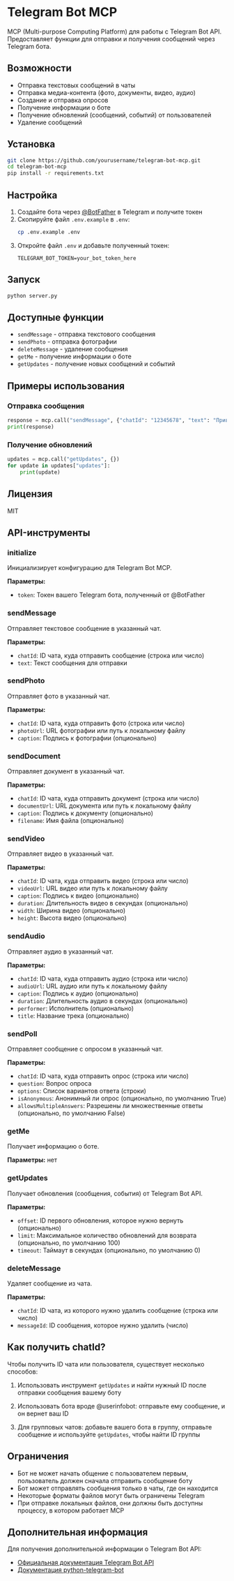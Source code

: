 # Telegram Bot MCP

MCP (Multi-purpose Computing Platform) для работы с Telegram Bot API. Предоставляет функции для отправки и получения сообщений через Telegram бота.

## Возможности

- Отправка текстовых сообщений в чаты
- Отправка медиа-контента (фото, документы, видео, аудио)
- Создание и отправка опросов
- Получение информации о боте
- Получение обновлений (сообщений, событий) от пользователей
- Удаление сообщений

## Установка

```bash
git clone https://github.com/yourusername/telegram-bot-mcp.git
cd telegram-bot-mcp
pip install -r requirements.txt
```

## Настройка

1. Создайте бота через [@BotFather](https://t.me/BotFather) в Telegram и получите токен
2. Скопируйте файл `.env.example` в `.env`:
   ```bash
   cp .env.example .env
   ```
3. Откройте файл `.env` и добавьте полученный токен:
   ```
   TELEGRAM_BOT_TOKEN=your_bot_token_here
   ```

## Запуск

```bash
python server.py
```

## Доступные функции

- `sendMessage` - отправка текстового сообщения
- `sendPhoto` - отправка фотографии
- `deleteMessage` - удаление сообщения
- `getMe` - получение информации о боте
- `getUpdates` - получение новых сообщений и событий

## Примеры использования

### Отправка сообщения

```python
response = mcp.call("sendMessage", {"chatId": "12345678", "text": "Привет, мир!"})
print(response)
```

### Получение обновлений

```python
updates = mcp.call("getUpdates", {})
for update in updates["updates"]:
    print(update)
```

## Лицензия

MIT

## API-инструменты

### initialize

Инициализирует конфигурацию для Telegram Bot MCP.

**Параметры:**
- `token`: Токен вашего Telegram бота, полученный от @BotFather

### sendMessage

Отправляет текстовое сообщение в указанный чат.

**Параметры:**
- `chatId`: ID чата, куда отправить сообщение (строка или число)
- `text`: Текст сообщения для отправки

### sendPhoto

Отправляет фото в указанный чат.

**Параметры:**
- `chatId`: ID чата, куда отправить фото (строка или число)
- `photoUrl`: URL фотографии или путь к локальному файлу
- `caption`: Подпись к фотографии (опционально)

### sendDocument

Отправляет документ в указанный чат.

**Параметры:**
- `chatId`: ID чата, куда отправить документ (строка или число)
- `documentUrl`: URL документа или путь к локальному файлу
- `caption`: Подпись к документу (опционально)
- `filename`: Имя файла (опционально)

### sendVideo

Отправляет видео в указанный чат.

**Параметры:**
- `chatId`: ID чата, куда отправить видео (строка или число)
- `videoUrl`: URL видео или путь к локальному файлу
- `caption`: Подпись к видео (опционально)
- `duration`: Длительность видео в секундах (опционально)
- `width`: Ширина видео (опционально)
- `height`: Высота видео (опционально)

### sendAudio

Отправляет аудио в указанный чат.

**Параметры:**
- `chatId`: ID чата, куда отправить аудио (строка или число)
- `audioUrl`: URL аудио или путь к локальному файлу
- `caption`: Подпись к аудио (опционально)
- `duration`: Длительность аудио в секундах (опционально)
- `performer`: Исполнитель (опционально)
- `title`: Название трека (опционально)

### sendPoll

Отправляет сообщение с опросом в указанный чат.

**Параметры:**
- `chatId`: ID чата, куда отправить опрос (строка или число)
- `question`: Вопрос опроса
- `options`: Список вариантов ответа (строки)
- `isAnonymous`: Анонимный ли опрос (опционально, по умолчанию True)
- `allowsMultipleAnswers`: Разрешены ли множественные ответы (опционально, по умолчанию False)

### getMe

Получает информацию о боте.

**Параметры:** нет

### getUpdates

Получает обновления (сообщения, события) от Telegram Bot API.

**Параметры:**
- `offset`: ID первого обновления, которое нужно вернуть (опционально)
- `limit`: Максимальное количество обновлений для возврата (опционально, по умолчанию 100)
- `timeout`: Таймаут в секундах (опционально, по умолчанию 0)

### deleteMessage

Удаляет сообщение из чата.

**Параметры:**
- `chatId`: ID чата, из которого нужно удалить сообщение (строка или число)
- `messageId`: ID сообщения, которое нужно удалить (число)

## Как получить chatId?

Чтобы получить ID чата или пользователя, существует несколько способов:

1. Использовать инструмент `getUpdates` и найти нужный ID после отправки сообщения вашему боту

2. Использовать бота вроде @userinfobot: отправьте ему сообщение, и он вернет ваш ID

3. Для групповых чатов: добавьте вашего бота в группу, отправьте сообщение и используйте `getUpdates`, чтобы найти ID группы

## Ограничения

- Бот не может начать общение с пользователем первым, пользователь должен сначала отправить сообщение боту
- Бот может отправлять сообщения только в чаты, где он находится
- Некоторые форматы файлов могут быть ограничены Telegram
- При отправке локальных файлов, они должны быть доступны процессу, в котором работает MCP

## Дополнительная информация

Для получения дополнительной информации о Telegram Bot API:
- [Официальная документация Telegram Bot API](https://core.telegram.org/bots/api)
- [Документация python-telegram-bot](https://python-telegram-bot.readthedocs.io/) 